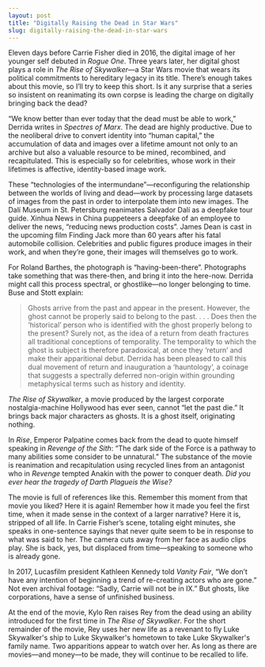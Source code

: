 ```yaml
---
layout: post
title: "Digitally Raising the Dead in Star Wars"
slug: digitally-raising-the-dead-in-star-wars
---
```


Eleven days before Carrie Fisher died in 2016, the digital image of her younger self debuted in *Rogue One*. Three years later, her digital ghost plays a role in *The Rise of Skywalker*—a Star Wars movie that wears its political commitments to hereditary legacy in its title. There’s enough takes about this movie, so I’ll try to keep this short. Is it any surprise that a series so insistent on reanimating its own corpse is leading the charge on digitally bringing back the dead?

“We know better than ever today that the dead must be able to work,” Derrida writes in *Spectres of Marx*. The dead are highly productive. Due to the neoliberal drive to convert identity into “human capital,” the accumulation of data and images over a lifetime amount not only to an archive but also a valuable resource to be mined, recombined, and recapitulated. This is especially so for celebrities, whose work in their lifetimes is affective, identity-based image work.

These “technologies of the intermundane”—reconfiguring the relationship between the worlds of living and dead—work by processing large datasets of images from the past in order to interpolate them into new images. The Dalí Museum in St. Petersburg reanimates Salvador Dalí as a deepfake tour guide. Xinhua News in China puppeteers a deepfake of an employee to deliver the news, “reducing news production costs”. James Dean is cast in the upcoming film Finding Jack more than 60 years after his fatal automobile collision. Celebrities and public figures produce images in their work, and when they’re gone, their images will themselves go to work.

For Roland Barthes, the photograph is “having-been-there”. Photographs take something that was there-then, and bring it into the here-now. Derrida might call this process spectral, or ghostlike—no longer belonging to time. Buse and Stott explain:

> Ghosts arrive from the past and appear in the present. However, the ghost cannot be properly said to belong to the past. . . . Does then the ‘historical’ person who is identified with the ghost properly belong to the present? Surely not, as the idea of a return from death fractures all traditional conceptions of temporality. The temporality to which the ghost is subject is therefore paradoxical, at once they ‘return’ and make their apparitional debut. Derrida has been pleased to call this dual movement of return and inauguration a ‘hauntology’, a coinage that suggests a spectrally deferred non-origin within grounding metaphysical terms such as history and identity.

*The Rise of Skywalker*, a movie produced by the largest corporate nostalgia-machine Hollywood has ever seen, cannot “let the past die.” It brings back major characters as ghosts. It is a ghost itself, originating nothing.

In *Rise*, Emperor Palpatine comes back from the dead to quote himself speaking in *Revenge of the Sith*: “The dark side of the Force is a pathway to many abilities some consider to be unnatural.” The substance of the movie is reanimation and recapitulation using recycled lines from an antagonist who in *Revenge* tempted Anakin with the power to conquer death. *Did you ever hear the tragedy of Darth Plagueis the Wise?*

The movie is full of references like this. Remember this moment from that movie you liked? Here it is again! Remember how it made you feel the first time, when it made sense in the context of a larger narrative? Here it is, stripped of all life. In Carrie Fisher’s scene, totaling eight minutes, she speaks in one-sentence sayings that never quite seem to be in response to what was said to her. The camera cuts away from her face as audio clips play. She is back, yes, but displaced from time—speaking to someone who is already gone.

In 2017, Lucasfilm president Kathleen Kennedy told *Vanity Fair*, “We don’t have any intention of beginning a trend of re-creating actors who are gone.” Not even archival footage: “Sadly, Carrie will not be in IX.” But ghosts, like corporations, have a sense of unfinished business.

At the end of the movie, Kylo Ren raises Rey from the dead using an ability introduced for the first time in *The Rise of Skywalker*. For the short remainder of the movie, Rey uses her new life as a revenant to fly Luke Skywalker's ship to Luke Skywalker's hometown to take Luke Skywalker's family name. Two apparitions appear to watch over her. As long as there are movies—and money—to be made, they will continue to be recalled to life.
